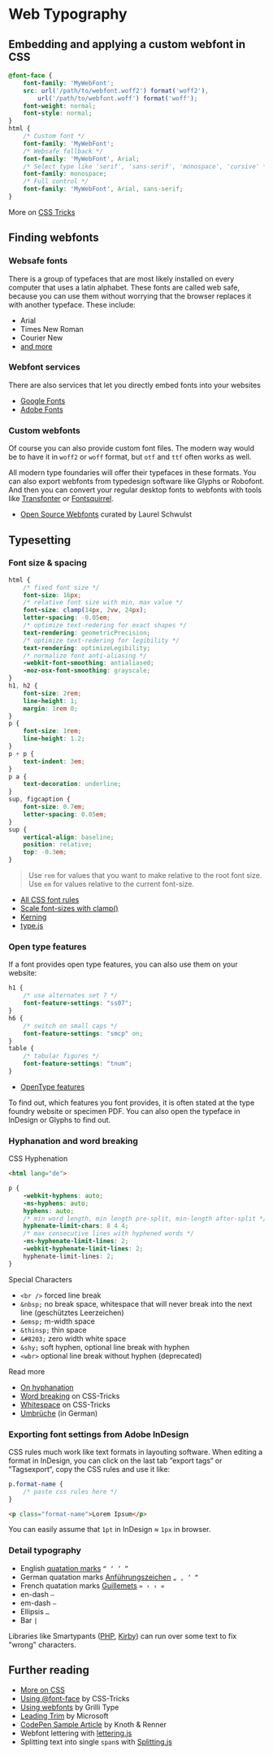 # Web Typography

## Embedding and applying a custom webfont in CSS

```css
@font-face {
    font-family: 'MyWebFont';
    src: url('/path/to/webfont.woff2') format('woff2'),
        url('/path/to/webfont.woff') format('woff');
    font-weight: normal;
    font-style: normal;
}
html {
    /* Custom font */
    font-family: 'MyWebFont';
    /* Websafe fallback */
    font-family: 'MyWebFont', Arial;
    /* Select type like 'serif', 'sans-serif', 'monospace', 'cursive' */
    font-family: monospace;
    /* Full control */
    font-family: 'MyWebFont', Arial, sans-serif;
}
```

More on [CSS Tricks](https://css-tricks.com/snippets/css/using-font-face/)

## Finding webfonts

### Websafe fonts
There is a group of typefaces that are most likely installed on every computer that uses a latin alphabet. These fonts are called web safe, because you can use them without worrying that the browser replaces it with another typeface. These include:
- Arial
- Times New Roman
- Courier New
- [and more](https://www.w3schools.com/cssref/css_websafe_fonts.asp)

### Webfont services
There are also services that let you directly embed fonts into your websites

- [Google Fonts](https://font.google.com)
- [Adobe Fonts](https://fonts.adobe.com)

### Custom webfonts
Of course you can also provide custom font files. The modern way would be to have it in `woff2` or `woff` format, but `otf` and `ttf` often works as well.

All modern type foundaries will offer their typefaces in these formats. You can also export webfonts from typedesign software like Glyphs or Robofont. And then you can convert your regular desktop fonts to webfonts with tools like [Transfonter](https://transfonter.org) or [Fontsquirrel](https://www.fontsquirrel.com/tools/webfont-generator).

- [Open Source Webfonts](https://www.are.na/laurel-schwulst/open-source-web-fonts) curated by Laurel Schwulst

## Typesetting

### Font size & spacing
```css
html {
    /* fixed font size */
    font-size: 16px;
    /* relative font size with min, max value */
    font-size: clamp(14px, 2vw, 24px);
    letter-spacing: -0.05em;
    /* optimize text-redering for exact shapes */
    text-rendering: geometricPrecision;
    /* optimize text-redering for legibility */
    text-rendering: optimizeLegibility;
    /* normalize font anti-aliasing */
    -webkit-font-smoothing: antialiased;
    -moz-osx-font-smoothing: grayscale;
}
h1, h2 {
    font-size: 2rem;
    line-height: 1;
    margin: 1rem 0;
}
p {
    font-size: 1rem;
    line-height: 1.2;
}
p + p {
    text-indent: 3em;
}
p a {
    text-decoration: underline;
}
sup, figcaption {
    font-size: 0.7em;
    letter-spacing: 0.05em;
}
sup {
    vertical-align: baseline;
    position: relative;
    top: -0.3em;
}
```

> Use `rem` for values that you want to make relative to the root font size. Use `em` for values relative to the current font-size.

- [All CSS font rules](https://css-tricks.com/almanac/properties/f/font/)
- [Scale font-sizes with clamp()](https://css-tricks.com/linearly-scale-font-size-with-css-clamp-based-on-the-viewport/)
- [Kerning](https://css-tricks.com/almanac/properties/f/font-kerning/)
- [type.js](http://typejs.org/)

### Open type features
If a font provides open type features, you can also use them on your website:

```css
h1 {
    /* use alternates set 7 */
    font-feature-settings: "ss07";
}
h6 {
    /* switch on small caps */
    font-feature-settings: "smcp" on;
}
table {
    /* tabular figures */
    font-feature-settings: "tnum";
}
```

- [OpenType features](https://developer.mozilla.org/de/docs/Web/CSS/font-feature-settings)

To find out, which features you font provides, it is often stated at the type foundry website or specimen PDF. You can also open the typeface in InDesign or Glyphs to find out.

### Hyphanation and word breaking

CSS Hyphenation
```html
<html lang="de">
```
```css
p {
    -webkit-hyphens: auto;
    -ms-hyphens: auto;
    hyphens: auto;
    /* min word length, min length pre-split, min-length after-split */
    hyphenate-limit-chars: 8 4 4;
    /* max consecutive lines with hyphened words */
    -ms-hyphenate-limit-lines: 2;
    -webkit-hyphenate-limit-lines: 2;
    hyphenate-limit-lines: 2;
}
```

Special Characters
- `<br />` forced line break
- `&nbsp;` no break space, whitespace that will never break into the next line (geschütztes Leerzeichen)
- `&emsp;` m-width space
- `&thinsp;` thin space
- `&#8203;` zero width white space
- `&shy;` soft hyphen, optional line break with hyphen
- `<wbr>` optional line break without hyphen (deprecated)

Read more
- [On hyphanation](https://medium.com/clear-left-thinking/all-you-need-to-know-about-hyphenation-in-css-2baee2d89179)
- [Word breaking](https://css-tricks.com/almanac/properties/w/word-break/) on CSS-Tricks
- [Whitespace](https://css-tricks.com/almanac/properties/w/whitespace/) on CSS-Tricks
- [Umbrüche](https://www.stichpunkt.de/html/umbruch.html) (in German)

### Exporting font settings from Adobe InDesign
CSS rules much work like text formats in layouting software. When editing a format in InDesign, you can click on the last tab ”export tags“ or ”Tagsexport“, copy the CSS rules and use it like:
```css
p.format-name {
    /* paste css rules here */
}
```
```html
<p class="format-name">Lorem Ipsum</p>
```

You can easily assume that `1pt` in InDesign ≈ `1px` in browser.

### Detail typography

- English [quatation marks](https://en.wikipedia.org/wiki/Quotation_mark) `“ ‘ ’ ”`
- German quatation marks [Anführungszeichen](https://de.wikipedia.org/wiki/Anführungszeichen) `„ ‚ ‘ “`
- French quatation marks [Guillemets](https://en.wikipedia.org/wiki/Guillemets) `» › ‹ «`
- en-dash `–`
- em-dash `—`
- Ellipsis `…`
- Bar `|`

Libraries like Smartypants ([PHP](https://github.com/michelf/php-smartypants), [Kirby](https://getkirby.com/docs/reference/system/options/smartypants)) can run over some text to fix "wrong" characters.

## Further reading

- [More on CSS](CSS.md)
- [Using @font-face](https://css-tricks.com/snippets/css/using-font-face/) by CSS-Tricks
- [Using webfonts](https://github.com/grillitype/web-fonts-guide) by Grilli Type
- [Leading Trim](https://medium.com/microsoft-design/leading-trim-the-future-of-digital-typesetting-d082d84b202) by Microsoft
- [CodePen Sample Article](https://codepen.io/codepenchristoph/pen/vYxBOao?editors=1100) by Knoth & Renner
- Webfont lettering with [lettering.js](http://letteringjs.com)
- Splitting text into single `span`s with [Splitting.js](https://splitting.js.org)
